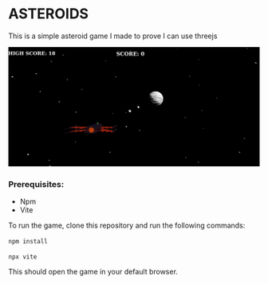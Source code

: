 # ASTEROIDS
This is a simple asteroid game I made to prove I can use threejs

![Alt text](assets/Screenshot_20230719_155904.png)

### Prerequisites: 
- Npm
- Vite

To run the game, clone this repository and run the following commands:

```npm install``` 

```npx vite```

This should open the game in your default browser. 

